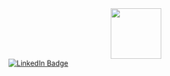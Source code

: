 


<div id="header" align="center">
  <img src="https://media.giphy.com/media/zijzKcHeOfP72RCers/giphy.gif" width="100"/>
</div>
<div id="badges">
  <a href="https://www.linkedin.com/in/pip-allen-1b9692205/">
    <img src="https://img.shields.io/badge/LinkedIn-blue?style=for-the-badge&logo=linkedin&logoColor=white" alt="LinkedIn Badge"/>
  </a>


